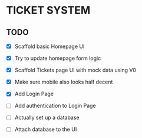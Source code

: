 # TICKET SYSTEM

## TODO

- [x] Scaffold basic Homepage UI
- [x] Try to update homepage form logic

- [X] Scaffold Tickets page UI with mock data using V0
- [X] Make sure mobile also looks half decent

- [X] Add Login Page
- [ ] Add authentication to Login Page

- [ ] Actually set up a database
- [ ] Attach database to the UI